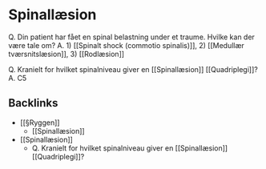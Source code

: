 # Spinallæsion
Q. Din patient har fået en spinal belastning under et traume. Hvilke kan der være tale om?
A. 1) [[Spinalt shock (commotio spinalis)]], 2) [[Medullær tværsnitslæsion]], 3) [[Rodlæsion]]

Q. Kranielt for hvilket spinalniveau giver en [[Spinallæsion]] [[Quadriplegi]]?
A. C5

## Backlinks
* [[§Ryggen]]
	* [[Spinallæsion]]
* [[Spinallæsion]]
	* Q. Kranielt for hvilket spinalniveau giver en [[Spinallæsion]] [[Quadriplegi]]?

<!-- #anki/tag/med/Orto #anki/deck/Medicine #anki/tag/med/Neurology -->

<!-- {BearID:CEF5DFF8-CB0B-4B68-A0EA-A79348F10844-4231-000018ACE1A2B2CE} -->
